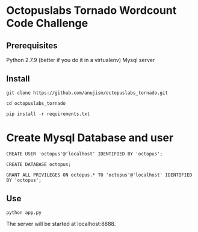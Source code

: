 # Octopuslabs Tornado Wordcount Code Challenge

## Prerequisites

Python 2.7.9 (better if you do it in a virtualenv)
Mysql server

## Install

```
git clone https://github.com/anujism/octopuslabs_tornado.git

cd octopuslabs_tornado

pip install -r requirements.txt
```

# Create Mysql Database and user

```
CREATE USER 'octopus'@'localhost' IDENTIFIED BY 'octopus';

CREATE DATABASE octopus;

GRANT ALL PRIVILEGES ON octopus.* TO 'octopus'@'localhost' IDENTIFIED BY 'octopus';
```

## Use
```
python app.py
````

The server will be started at localhost:8888.

